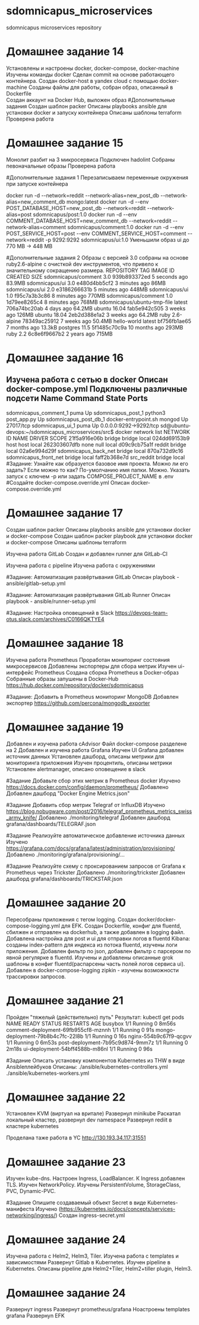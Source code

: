 # sdomnicapus_microservices
sdomnicapus microservices repository
# Домашнее задание 14
Установлены и настроены docker, docker-compose, docker-machine
Изучены команды docker
Сделан commit на основе работающего контейнера.
Создан docker-host в yandex cloud с помощью docker-machine
Созданы файлы для работы, собран образ, описанный в Dockerfile\
Создан аккаунт на Docker Hub, выложен образ
#Дополнительные задания
Создан шаблон packer
Описаны playbooks ansible для установки docker и запуску контейнера
Описаны шаблоны terraform
Проверена работа

# Домашнее задание 15
Монолит разбит на 3 микросервиса
Подключен hadolint
Собраны певоначальные образы
Проверена работа

#Дополнительные задания 1
Перезаписываем переменные окружения при запуске контейнера

docker run -d --network=reddit --network-alias=new_post_db --network-alias=new_comment_db mongo:latest
docker run -d --env POST_DATABASE_HOST=new_post_db --network=reddit --network-alias=post sdomnicapus/post:1.0
docker run -d --env COMMENT_DATABASE_HOST=new_comment_db --network=reddit --network-alias=comment sdomnicapus/comment:1.0
docker run -d --env POST_SERVICE_HOST=post --env COMMENT_SERVICE_HOST=comment --network=reddit -p 9292:9292 sdomnicapus/ui:1.0
Уменьшили образ ui до 770 MB -> 448 MB

#Дополнительные задания 2
Образы с версией 3.0 собраны на основе ruby2.6-alpine с очисткой dev инструментов, что привело к значительному сокращению размера.
REPOSITORY                    TAG                 IMAGE ID            CREATED             SIZE
sdomnicapus/comment           3.0                 939b893372ed        5 seconds ago       83.9MB
sdomnicapus/ui                3.0                 e480d4bb5cf2        3 minutes ago       86MB
sdomnicapus/ui                2.0                 e3186266631b        5 minutes ago       448MB
sdomnicapus/ui                1.0                 f95c7a3b3c86        8 minutes ago       770MB
sdomnicapus/comment           1.0                 1d79ee8265c4        8 minutes ago       768MB
sdomnicapus/ubuntu-tmp-file   latest              706a74bc20ab        4 days ago          64.2MB
ubuntu                        16.04               fab5e942c505        3 weeks ago         126MB
ubuntu                        18.04               2eb2d388e1a2        3 weeks ago         64.2MB
ruby                          2.6-alpine          78349ac25912        7 weeks ago         50.4MB
hello-world                   latest              bf756fb1ae65        7 months ago        13.3kB
postgres                      11.5                5f1485c70c9a        10 months ago       293MB
ruby                          2.2                 6c8e6f9667b2        2 years ago         715MB


# Домашнее задание 16
Изучена работа с сетью в docker
Описан docker-compose.yml
Подключены различные подсети
        Name                      Command             State           Ports
------------------------------------------------------------------------------------
sdomnicapus_comment_1   puma                          Up
sdomnicapus_post_1      python3 post_app.py           Up
sdomnicapus_post_db_1   docker-entrypoint.sh mongod   Up      27017/tcp
sdomnicapus_ui_1        puma                          Up      0.0.0.0:9292->9292/tcp
sd@ubuntu-devops:~/sdomnicapus_microservices/src$ docker network list
NETWORK ID          NAME                    DRIVER              SCOPE
21f5a916e06b        bridge                  bridge              local
024dd69153b9        host                    host                local
262303607dfb        none                    null                local
d09c9cb75a1f        reddit                  bridge              local
02a6e994d29f        sdomnicapus_back_net    bridge              local
870a732d9c16        sdomnicapus_front_net   bridge              local
faff2b368e7d        src_reddit              bridge              local
#Задание:
Узнайте как образуется базовое имя проекта. Можно ли его задать? Если можно то как? 
По-умолчанию имя папки.
Можно. Указать запуск с ключем -p или задать COMPOSE_PROJECT_NAME в .env
#Создайте docker-compose.override.yml
Описан docker-compose.override.yml 


# Домашнее задание 17
Создан шаблон packer
Описаны playbooks ansible для установки docker и docker-compose
Создан шаблон packer playbook для установки docker и docker-compose
Описаны шаблоны terraform

Изучена работа GitLab
Создан и добавлен runner для GitLab-CI

Изучена работа с pipeline
Изучена работа с окружениями

#Задание:
Автоматизация развёртывания GitLab
Описан playbook - ansible/gitlab-setup.yml

#Задание:
Автоматизация развёртывания GitLab Runner
Описан playbook - ansible/runner-setup.yml

#Задание:
Настройка оповещений в Slack
https://devops-team-otus.slack.com/archives/C0166QKTYE4


# Домашнее задание 18
Изучена работа Prometheus
Проработан мониторинг состояния микросервисов
Добавлены экспортеры для сбора метрик
Изучен ui-интерфейс Prometheus
Создана сборка Prometheus в Docker-образ
Собранные образы запушены в Docker-Hub
https://hub.docker.com/repository/docker/sdomnicapus

#Задание:
Добавить в Prometheus мониторинг MongoDB
Добавлен экспортер https://github.com/percona/mongodb_exporter

# Домашнее задание 19
Добавлен и изучена работа cAdvisor
Файл docker-compose разделене на 2
Добавлен и изучена работа Grafana
Изучен UI Grafana добавлен источник данных 
Установлен дашборд, описаны метрики для мониторинга приложения
Изучен процентиль, описаны метрики
Установлен alertmanager, описано оповещение в slack

#Задание
Добавьте сбор этих метрик в Prometheus docker
Изучено https://docs.docker.com/config/daemon/prometheus/
Добавлено
Добавлен дашборд "Docker Engine Metrics.json"

#Задание
Добавить сбор метрик Telegraf от InfluxDB
Изучено https://blog.nobugware.com/post/2016/telegraf_prometheus_metrics_swiss_army_knife/
Добавлено ./monitoring/telegraf
Добавлен дашборд grafana/dashboards/TELEGRAF.json

#Задание
Реализуйте автоматическое добавление источника данных
Изучено https://grafana.com/docs/grafana/latest/administration/provisioning/
Добавлено ./monitoring/grafana/provisioning/...

#Задание
Реализуйте схему с проксированием запросов от Grafana к Prometheus через Trickster
Добавлено ./monitoring/trickster
Добавлен дашборд grafana/dashboards/TRICKSTAR.json

# Домашнее задание 20
Пересобраны приложения с тегом logging.
Создан docker/docker-compose-logging.yml для EFK.
Создан Dockerfile, конфиг для fluentd, сбилжен и отправлен на dockerhub, а также добавлен в logging файл.
Добавлена настройка для post и ui для отправки логов в fluentd
Kibana: созданы index-pattern для индекса из потока fluentd, изучены логи приложения.
Добавлен фильтр по json, добавлен фильтр с парсером по явной регулярке в fluentd.
Изучены и добавлены описанные grok шаблоны в конфиг fluentd(распарсены часть полей логов сервиса ui).
Добавлен в docker-compose-logging zipkin - изучены возможности трассировки запросов.


# Домашнее задание 21

Пройден "тяжелый (действительно) путь"
Результат:
kubectl get pods
NAME                                  READY   STATUS    RESTARTS   AGE
busybox                               1/1     Running   0          8m56s
comment-deployment-69fb955cf8-mznnh   1/1     Running   0          91s
mongo-deployment-79b8b4c7fc-22l8b     1/1     Running   0          16s
nginx-554b9c67f9-qcgvv                1/1     Running   0          6m53s
post-deployment-7b95c9d874-9mm7z      1/1     Running   0          2m18s
ui-deployment-54bff4588b-m86nl        1/1     Running   0          96s

#Задание
Описать установку компонентов Kubernetes из THW в виде Ansibleплейбуков
Описаны: 
./ansible/kubernetes-controllers.yml
./ansible/kubernetes-workers.yml

# Домашнее задание 22
Установлен KVM (виртуал на вритале)
Развернул minikube
Раскатал локальный кластер, развернул dev namespace
Развернул rediit в кластере kubernetes

Проделана таже работа в YC
http://130.193.34.117:31551

# Домашнее задание 23
Изучен kube-dns.
Настроен Ingress, LoadBalancer.
К Ingress добавлен TLS.
Изучен  NetworkPolicy.
Изучены PersistentVolume, StorageClass, PVC, Dynamic-PVC.

#Задание
Опишите создаваемый объект Secret в виде Kubernetes-манифеста
Изучено (https://kubernetes.io/docs/concepts/services-networking/ingress/)
Создан ingress-secret.yml
 
# Домашнее задание 24
Изучена работа с Helm2, Helm3, Tiler.
Изучена работа с templates и зависимостями
Развернут Gitlab в Kubernetes.
Изучен pipeline в Kubernetes.
Описаны pipeline для Helm2+Tiler, Helm2+tiller plugin, Helm3.

# Домашнее задание 24
Развернут ingress
Развернут prometheus/grafana
Ноастроены templates grafana
Развернуn EFK
